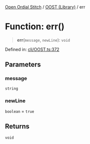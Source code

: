 [Open Ordial Stitch](../../README.md) / [OOST (Library)](../README.md) / err

# Function: err()

> **err**(`message`, `newLine`): `void`

Defined in: [cli/OOST.ts:372](https://github.com/open-ordinal/open-ordinal-stitch/blob/862f19565e543bbcf64e91f6cfe4c59308e04c3a/src/cli/OOST.ts#L372)

## Parameters

### message

`string`

### newLine

`boolean` = `true`

## Returns

`void`

